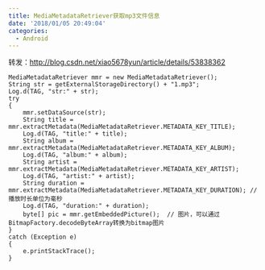 ```yaml
---
title: MediaMetadataRetriever获取mp3文件信息
date: '2018/01/05 20:49:04'
categories:
  - Android
---
```


转发：http://blog.csdn.net/xiao5678yun/article/details/53838362
```
MediaMetadataRetriever mmr = new MediaMetadataRetriever();  
String str = getExternalStorageDirectory() + "1.mp3";  
Log.d(TAG, "str:" + str);  
try 
{  
    mmr.setDataSource(str);  
    String title = mmr.extractMetadata(MediaMetadataRetriever.METADATA_KEY_TITLE); 
    Log.d(TAG, "title:" + title);  
    String album = mmr.extractMetadata(MediaMetadataRetriever.METADATA_KEY_ALBUM);  
    Log.d(TAG, "album:" + album);  
    String artist = mmr.extractMetadata(MediaMetadataRetriever.METADATA_KEY_ARTIST);  
    Log.d(TAG, "artist:" + artist);  
    String duration = mmr.extractMetadata(MediaMetadataRetriever.METADATA_KEY_DURATION); // 播放时长单位为毫秒  
    Log.d(TAG, "duration:" + duration);   
    byte[] pic = mmr.getEmbeddedPicture();  // 图片，可以通过BitmapFactory.decodeByteArray转换为bitmap图片
} 
catch (Exception e) 
{  
    e.printStackTrace();  
}
```
                                                                                                                                                                                                                                                                                                                                                                                                                                                                                                                                                                                                                                                                                                                                                                                                                                                                                                                                                                                                                                                                                                                                                                                                                                                                                                                                                                                                                                                                                                                                                                                                                                                                                                                                                                                                                                                                                                                                                                                                                                                                                                                                                                                                                                                                                                                                                                                                                                                                                                                                                                                                                                                                                                                                                                                                                                                                                                                                                                                                                                                                                                                                                                                                                                                                                                                                                                                                                                                                                                                                                                                                                                                                                                                                                                                                                                                                                                                                                                                                                                                                                                                                                                                                                                                                                                                                                                                                                                                                                                                                                                                                                                                                                                                                                                                                                                                                                                                                                                                                                                                                                                                                                                                                                                                                                                                                                                                                                                                                                                                                                                                                                                                                                                                                                                                                                                                                                                                                                                                                                                                                                                                                                                                                                                                                                                                                                                                                                                                                                                                                                                                                                                                                                                                                                                                                                                                                                                                                                                                                                                                                                                                                                                                                                                                                                                                                                                                                                                                                                                                                                                                                                                                                                                                                                                                                                                                                                                                                                                                                                                                                                                                                                                                                                                                                                                                                                                                                                                                                                                                                                                                                                                                                                                                                                                                                                                                                                                                                                                                                                                                                                                                                                                                                                                                                                                                                                                                                                                                                                                                                                                                                                                                          
